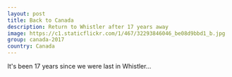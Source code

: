 ```yaml
---
layout: post
title: Back to Canada
description: Return to Whistler after 17 years away
image: https://c1.staticflickr.com/1/467/32293846046_be08d9bbd1_b.jpg
group: canada-2017
country: Canada
---
```


It's been 17 years since we were last in Whistler...

